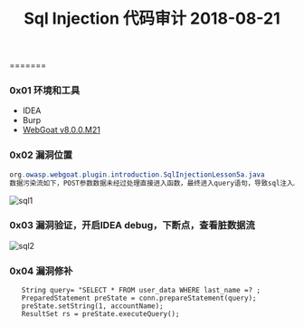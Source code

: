 ﻿---
title: Sql Injection 代码审计 2018-08-21
---

=======
### 0x01 环境和工具
* IDEA
* Burp
* [WebGoat v8.0.0.M21](https://github.com/WebGoat/WebGoat/releases)

### 0x02 漏洞位置
```java
org.owasp.webgoat.plugin.introduction.SqlInjectionLesson5a.java
数据污染流如下，POST参数数据未经过处理直接进入函数，最终进入query语句，导致sql注入。
```
![sql1](https://i.screenshot.net/37yrruw)

### 0x03 漏洞验证，开启IDEA debug，下断点，查看脏数据流


![sql2](https://i.screenshot.net/vy700ud)


###  0x04 漏洞修补
```
   String query= "SELECT * FROM user_data WHERE last_name =? ;
   PreparedStatement preState = conn.prepareStatement(query);
   preState.setString(1, accountName);
   ResultSet rs = preState.executeQuery();
```







